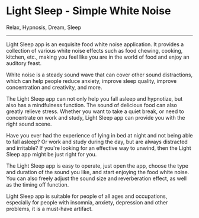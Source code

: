 # Light Sleep - Simple White Noise

Relax, Hypnosis, Dream, Sleep

---

Light Sleep app is an exquisite food white noise application. It provides a collection of various white noise effects such as food chewing, cooking, kitchen, etc., making you feel like you are in the world of food and enjoy an auditory feast.

White noise is a steady sound wave that can cover other sound distractions, which can help people reduce anxiety, improve sleep quality, improve concentration and creativity, and more.

The Light Sleep app can not only help you fall asleep and hypnotize, but also has a mindfulness function. The sound of delicious food can also greatly relieve stress. Whether you want to take a quiet break, or need to concentrate on work and study, Light Sleep app can provide you with the right sound scene.

Have you ever had the experience of lying in bed at night and not being able to fall asleep? Or work and study during the day, but are always distracted and irritable? If you're looking for an effective way to unwind, then the Light Sleep app might be just right for you.

The Light Sleep app is easy to operate, just open the app, choose the type and duration of the sound you like, and start enjoying the food white noise. You can also freely adjust the sound size and reverberation effect, as well as the timing off function.

Light Sleep app is suitable for people of all ages and occupations, especially for people with insomnia, anxiety, depression and other problems, it is a must-have artifact.